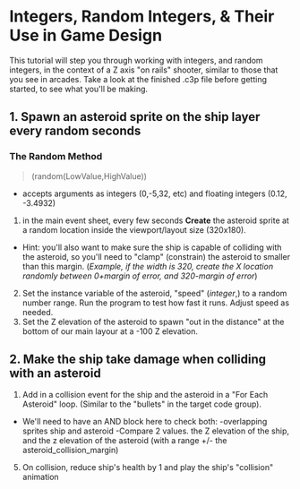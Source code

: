 # Integers, Random Integers, & Their Use in Game Design
This tutorial will step you through working with integers, and random integers, in the context of a Z axis "on rails" shooter, similar to those that you see in arcades. Take a look at the finished .c3p file before getting started, to see what you'll be making. 

## 1. Spawn an asteroid sprite on the ship layer every random seconds 

### The Random Method
> (random(LowValue,HighValue))
- accepts arguments as integers (0,-5,32, etc) and floating integers (0.12, -3.4932) 

1. in the main event sheet, every few seconds **Create** the asteroid sprite at a random location inside the viewport/layout size (320x180).
 - Hint: you'll also want to make sure the ship is capable of colliding with the asteroid, so you'll need to "clamp" (constrain) the asteroid to smaller than this margin. (*Example, if the width is 320, create the X location randomly between 0+margin of error, and 320-margin of error*)
2. Set the instance variable of the asteroid, "speed" (*integer*,) to a random number range. Run the program to test how fast it runs. Adjust speed as needed.   
3. Set the Z elevation of the asteroid to spawn "out in the distance" at the bottom of our main layour at a -100 Z elevation. 

## 2. Make the ship take damage when colliding with an asteroid
1. Add in a collision event for the ship and the asteroid in a "For Each Asteroid" loop. (Similar to the "bullets" in the target code group). 
- We'll need to have an AND block here to check both:
    -overlapping sprites ship and asteroid
    -Compare 2 values. the Z elevation of the ship, and the z elevation of the asteroid (with a range +/- the 
    asteroid_collision_margin)
5. On collision, reduce ship's health by 1 and play the ship's "collision" animation